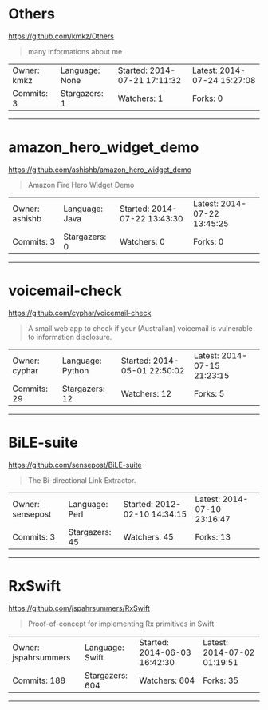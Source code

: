 # Others

https://github.com/kmkz/Others
<blockquote>
many informations about me  
</blockquote>

<table>
<tr><td>Owner: kmkz</td>
    <td>Language: None</td>
    <td>Started: 2014-07-21 17:11:32</td>
    <td>Latest: 2014-07-24 15:27:08</td></tr>
<tr><td>Commits: 3</td>
    <td>Stargazers: 1</td>
    <td>Watchers: 1</td>
    <td>Forks: 0</td></tr>
</table>

---

# amazon_hero_widget_demo

https://github.com/ashishb/amazon_hero_widget_demo
<blockquote>
Amazon Fire Hero Widget Demo
</blockquote>

<table>
<tr><td>Owner: ashishb</td>
    <td>Language: Java</td>
    <td>Started: 2014-07-22 13:43:30</td>
    <td>Latest: 2014-07-22 13:45:25</td></tr>
<tr><td>Commits: 3</td>
    <td>Stargazers: 0</td>
    <td>Watchers: 0</td>
    <td>Forks: 0</td></tr>
</table>

---

# voicemail-check

https://github.com/cyphar/voicemail-check
<blockquote>
A small web app to check if your (Australian) voicemail is vulnerable to information disclosure.
</blockquote>

<table>
<tr><td>Owner: cyphar</td>
    <td>Language: Python</td>
    <td>Started: 2014-05-01 22:50:02</td>
    <td>Latest: 2014-07-15 21:23:15</td></tr>
<tr><td>Commits: 29</td>
    <td>Stargazers: 12</td>
    <td>Watchers: 12</td>
    <td>Forks: 5</td></tr>
</table>

---

# BiLE-suite

https://github.com/sensepost/BiLE-suite
<blockquote>
The Bi-directional Link Extractor.
</blockquote>

<table>
<tr><td>Owner: sensepost</td>
    <td>Language: Perl</td>
    <td>Started: 2012-02-10 14:34:15</td>
    <td>Latest: 2014-07-10 23:16:47</td></tr>
<tr><td>Commits: 3</td>
    <td>Stargazers: 45</td>
    <td>Watchers: 45</td>
    <td>Forks: 13</td></tr>
</table>

---

# RxSwift

https://github.com/jspahrsummers/RxSwift
<blockquote>
Proof-of-concept for implementing Rx primitives in Swift
</blockquote>

<table>
<tr><td>Owner: jspahrsummers</td>
    <td>Language: Swift</td>
    <td>Started: 2014-06-03 16:42:30</td>
    <td>Latest: 2014-07-02 01:19:51</td></tr>
<tr><td>Commits: 188</td>
    <td>Stargazers: 604</td>
    <td>Watchers: 604</td>
    <td>Forks: 35</td></tr>
</table>

---

